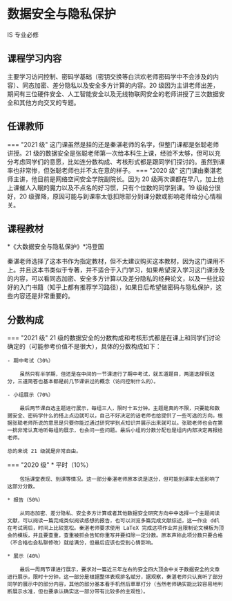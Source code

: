 # 数据安全与隐私保护
<div class="badges">
<span class="badge is-badge">IS 专业必修</span>
</div>

## 课程学习内容

主要学习访问控制、密码学基础（密钥交换等白洪欢老师密码学中不会涉及的内容）、同态加密、差分隐私以及安全多方计算的内容。20 级因为主讲老师出差，期间有三位硬件安全、人工智能安全以及无线物联网安全的老师讲授了三次数据安全和其他方向交叉的专题。

## 任课教师

=== "2021 级"
    这门课虽然是挂的还是秦湛老师的名字，但整门课都是张聪老师讲授。21 级的数据安全是张聪老师第一次给本科生上课，经验不太够，但可以充分考虑同学们的意愿，比如连分数构成、考核形式都是跟同学们探讨的。虽然到课率也非常惨，但张聪老师也并不太在意的样子。
=== "2020 级"
    这门课由秦湛老师主讲，他目前是网络空间安全学院副院长。因为 20 级两次课都在早八，加上他上课催人入眠的魔力以及不点名的好习惯，只有个位数的同学到课。19 级给分很好，20 级骤降，原因可能与到课率太低扣除部分到课分数或影响老师给分心情相关。

## 课程教材

*《大数据安全与隐私保护》*冯登国

秦湛老师选择了这本书作为指定教材，但不太建议购买这本教材，因为这门课用不上。并且这本书类似于专著，并不适合于入门学习，如果希望深入学习这门课涉及的内容，可以看同态加密、安全多方计算以及差分隐私的经典论文，以及一些比较好的入门书籍（知乎上都有推荐学习路径），如果日后希望做密码与隐私保护，这些内容还是非常重要的。

## 分数构成

=== "2021 级"
    21 级的数据安全的分数构成和考核形式都是在课上和同学们讨论确定的（可能参考价值不是很大），具体的分数构成如下：

    - 期中考试（30%）

        虽然只有半学期，但还是在中间的一节课进行了期中考试，就五道题目，两道选择很送分，三道简答也基本都是前几节课讲过的概念（访问控制什么的）。

    - 小组展示（70%）

        最后两节课自选主题进行展示，每组三人，限时十五分钟。主题是真的不限，只要能和数据安全、密码学什么的搭上点边就可以，自己不好决定的话老师也给提供了一些可选的方向。根据张聪老师所说的意思是只要你能过通过研究学到点知识并展示出来就可以。张聪老师也会在第一排非常认真地听每组的展示，也会问一些问题。最后小组的分数分配也是组内内部决定再报给老师。

    总的来说 21 级就是非常自由。

=== "2020 级"
    * 平时（10%）

        包括课堂表现、到课等情况。这一部分秦湛老师原本说是送分，但可能到课率太低影响了这部分分数。

    * 报告（50%）

        从同态加密、差分隐私、安全多方计算或者其他数据安全研究方向中中选择一个主题阅读文献，可以阅读一篇完成类似阅读感想的报告，也可以浏览多篇完成文献综述，这一作业 ddl 在考试周后，时间上比较宽松。秦湛老师要求使用 LaTeX 完成这项作业并且限制论文模板为顶会的模板，并且要查重，查重被抓会告知你重写并要扣除一定分数。原本声称此项分数只要合格（不合格也会私聊修改）就给满分，但最后应该也受到心情影响。

    * 展示（40%）

        最后一周两节课进行展示，要求对一篇近三年左右的安全四大顶会中关于数据安全的文章进行展示，限时十分钟。这一部分是根据整体表现排名赋分，据观察，秦湛老师只认真听了部分同学的展示中的部分内容，其他的部分基本看手机然后草草打分（当然老师确实能比较容易地判断展示水准，但也要承认确实这一部分带有比较多的主观性）。
